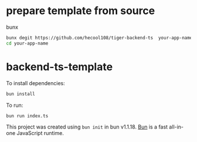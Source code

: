 # prepare template from source
bunx
```bash
bunx degit https://github.com/hecool108/tiger-backend-ts  your-app-name
cd your-app-name
```

# backend-ts-template

To install dependencies:

```bash
bun install
```

To run:

```bash
bun run index.ts
```

This project was created using `bun init` in bun v1.1.18. [Bun](https://bun.sh) is a fast all-in-one JavaScript runtime.



